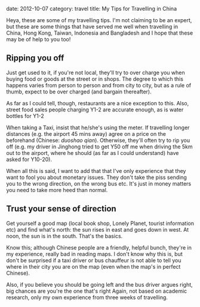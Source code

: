date:    2012-10-07
category: travel
title: My Tips for Travelling in China

Heya, these are some of my travelling tips. I'm not claiming
to be an expert, but these are some things that have served me
well when travelling in China, Hong Kong, Taiwan, Indonesia
and Bangladesh and I hope that these may be of help to you
too!

## Ripping you off

Just get used to it, if you're not local, they'll try to over
charge you when buying food or goods at the street or in
shops. The degree to which this happens varies from person to
person and from city to city, but as a rule of thumb, expect
to be over charged (and bargain thereafter).


As far as I could tell, though, restaurants are a nice
exception to this. Also, street food sales people charging
Y1-2 are accurate enough, as is water bottles for Y1-2


When taking a Taxi, insist that he/she's using the meter. If
travelling longer distances (e.g. the airport 45 mins away)
agree on a price on the beforehand (Chinese: <cite>duoshao
qian</cite>). Otherwise, they'll often try to rip you off
(e.g. my driver in Jinghong tried to get Y50 off me when
driving the 5km out to the airport, where he should (as far as
I could understand) have asked for Y10-20).


When all this is said, I want to add that that I've only
experience that they want to fool you about monetary
issues. They don't take the piss sending you to the wrong
direction, on the wrong bus etc. It's just in money matters
you need to take more heed than normal.  

## Trust your sense of direction

Get yourself a good map (local book shop, Lonely Planet,
tourist information etc) and find what's north: the sun rises
in east and goes down in west. At noon, the sun is in the
south. That's the basics.


Know this; although Chinese people are a friendly, helpful
bunch, they're in my experience, really bad in reading maps. I
don't know why this is, but don't be surprised if a taxi
driver or bus chauffeur is not able to tell you where in their
city you are on the map (even when the map's in perfect
Chinese).


Also, if you believe you should be going left and the bus
driver argues right, big chances are you're the one that's
right Again, not based on academic research, only my own
experience from three weeks of travelling.

